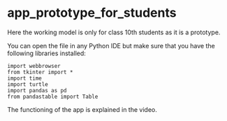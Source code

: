 # app_prototype_for_students
Here the working model is only for class 10th students as it is a prototype.

You can open the file in any Python IDE but make sure that you have the following libraries installed:
```
import webbrowser
from tkinter import *
import time
import turtle
import pandas as pd
from pandastable import Table
```
The functioning of the app is explained in the video.
